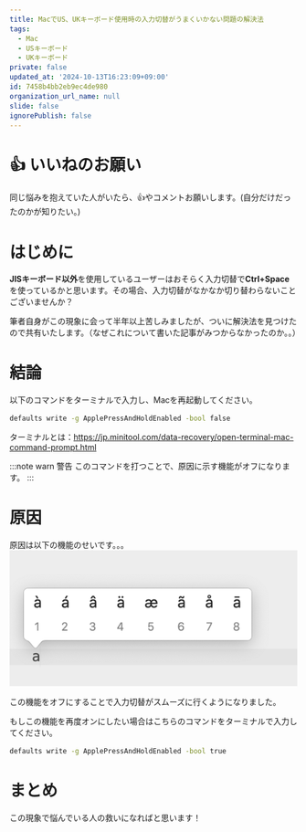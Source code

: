 ```yaml
---
title: MacでUS、UKキーボード使用時の入力切替がうまくいかない問題の解決法
tags:
  - Mac
  - USキーボード
  - UKキーボード
private: false
updated_at: '2024-10-13T16:23:09+09:00'
id: 7458b4bb2eb9ec4de980
organization_url_name: null
slide: false
ignorePublish: false
---
```

# 👍️ いいねのお願い
同じ悩みを抱えていた人がいたら、👍️やコメントお願いします。(自分だけだったのかが知りたい。)  

# はじめに
**JISキーボード以外**を使用しているユーザーはおそらく入力切替で**Ctrl+Space**を使っているかと思います。その場合、入力切替がなかなか切り替わらないことございませんか？

筆者自身がこの現象に会って半年以上苦しみましたが、ついに解決法を見つけたので共有いたします。（なぜこれについて書いた記事がみつからなかったのか。。）

# 結論
以下のコマンドをターミナルで入力し、Macを再起動してください。
```zsh
defaults write -g ApplePressAndHoldEnabled -bool false
```
ターミナルとは：https://jp.minitool.com/data-recovery/open-terminal-mac-command-prompt.html

:::note warn
警告
このコマンドを打つことで、原因に示す機能がオフになります。
:::

# 原因
原因は以下の機能のせいです。。。
![キーを長押しした時](img/mac-us-keyboard-input-switch/226_1.png)

この機能をオフにすることで入力切替がスムーズに行くようになりました。

もしこの機能を再度オンにしたい場合はこちらのコマンドをターミナルで入力してください。
```zsh
defaults write -g ApplePressAndHoldEnabled -bool true
```

# まとめ
この現象で悩んでいる人の救いになればと思います！ 
